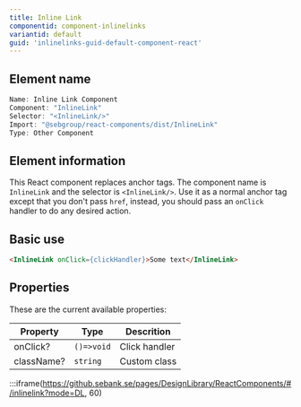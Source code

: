 ```yaml
---
title: Inline Link
componentid: component-inlinelinks
variantid: default
guid: 'inlinelinks-guid-default-component-react'
---
```


## Element name
```javascript
Name: Inline Link Component
Component: "InlineLink"
Selector: "<InlineLink/>"
Import: "@sebgroup/react-components/dist/InlineLink"
Type: Other Component
```

## Element information 
This React component replaces anchor tags. The component name is `InlineLink` and the selector is `<InlineLink/>`. Use it as a normal anchor tag except that you don't pass `href`, instead, you should pass an `onClick` handler to do any desired action.

## Basic use
```html
<InlineLink onClick={clickHandler}>Some text</InlineLink>
```

## Properties
These are the current available properties:

| Property   | Type       | Descrition    |
| ---------- | ---------- | ------------- |
| onClick?   | `()=>void` | Click handler |
| className? | `string`   | Custom class  |

:::iframe(https://github.sebank.se/pages/DesignLibrary/ReactComponents/#/inlinelink?mode=DL, 60)